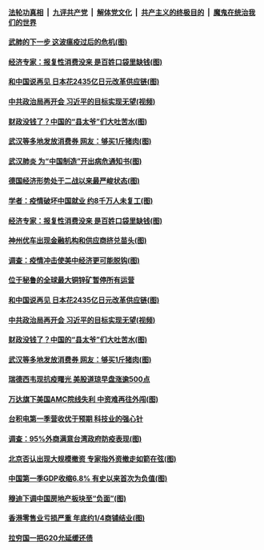 

####  [法轮功真相](../../../../basic/blob/master/README.md?t=04190901) &nbsp;|&nbsp; [九评共产党](../../../../9ping.md/blob/master/README.md?t=04190901) &nbsp;|&nbsp; [解体党文化](../../../../jtdwh.md/blob/master/README.md?t=04190901)  &nbsp;|&nbsp; [共产主义的终极目的](../../../../gczydzjmd.md/blob/master/README.md?t=04190901) &nbsp;|&nbsp; [魔鬼在统治我们的世界](../../../../mgztzwmdsj.md/blob/master/README.md?t=04190901) 

#### [武肺的下一步 这波瘟疫过后的危机(图)](../pages/p5/930296.md?t=04190901) 

#### [经济专家：报复性消费没来 是百姓口袋里缺钱(图)](../pages/p5/930262.md?t=04190901) 

#### [和中国说再见 日本花2435亿日元改革供应链(图)](../pages/p5/930250.md?t=04190901) 

#### [中共政治局再开会 习近平的目标实现无望(视频)](../pages/p5/930188.md?t=04190901) 

#### [财政没钱了？中国的“县太爷”们大吐苦水(图)](../pages/p5/930171.md?t=04190901) 

#### [武汉等多地发放消费券 网友：够买1斤猪肉(图)](../pages/p5/930201.md?t=04190901) 

#### [武汉肺炎 为“中国制造”开出病危通知书(图)](../pages/p5/930289.md?t=04190901) 

#### [德国经济形势处于二战以来最严峻状态(图)](../pages/p5/930302.md?t=04190901) 

#### [学者：疫情破坏中国就业 约8千万人未复工(图)](../pages/p5/930301.md?t=04190901) 

#### [经济专家：报复性消费没来 是百姓口袋里缺钱(图)](../pages/p5/930262.md?t=04190901) 

#### [神州优车出现金融机构和供应商挤兑苗头(图)](../pages/p5/930254.md?t=04190901) 

#### [调查：疫情冲击使美中经济更可能脱钩(图)](../pages/p5/930252.md?t=04190901) 

#### [位于秘鲁的全球最大铜锌矿暂停所有运营](../pages/p5/930251.md?t=04190901) 

#### [和中国说再见 日本花2435亿日元改革供应链(图)](../pages/p5/930250.md?t=04190901) 

#### [中共政治局再开会 习近平的目标实现无望(视频)](../pages/p5/930188.md?t=04190901) 

#### [财政没钱了？中国的“县太爷”们大吐苦水(图)](../pages/p5/930171.md?t=04190901) 

#### [武汉等多地发放消费券 网友：够买1斤猪肉(图)](../pages/p5/930201.md?t=04190901) 

#### [瑞德西韦现抗疫曙光 美股道琼早盘涨逾500点](../pages/p5/930158.md?t=04190901) 

#### [万达旗下美国AMC院线失利 中资难再往外闯(图)](../pages/p5/930155.md?t=04190901) 

#### [台积电第一季营收优于预期 科技业的强心针](../pages/p5/930154.md?t=04190901) 

#### [调查：95%外商满意台湾政府防疫表现(图)](../pages/p5/930152.md?t=04190901) 

#### [北京否认出现大规模撤资 专家指外资撤走如箭在弦(图)](../pages/p5/930148.md?t=04190901) 

#### [中国第一季GDP收缩6.8% 有史以来首次为负值(图)](../pages/p5/930110.md?t=04190901) 

#### [穆迪下调中国房地产板块至“负面”(图)](../pages/p5/930123.md?t=04190901) 

#### [香港零售业亏损严重 年底约1/4商铺结业(图)](../pages/p5/930121.md?t=04190901) 

#### [拉穷国一把G20允延缓还债](../pages/p5/930092.md?t=04190901) 

